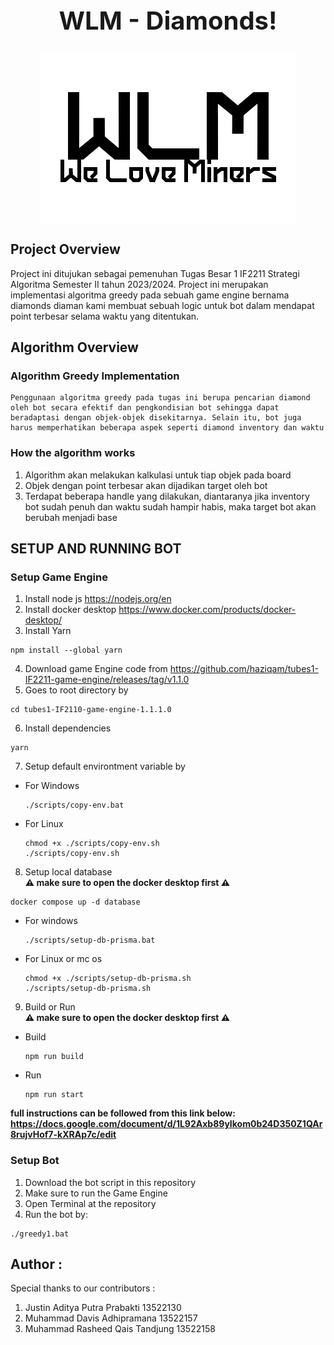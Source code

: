 <h1 align="center" style="font-size: 40px"> WLM - Diamonds!</h1>

<p align="center">
    <img src="WLM.png" align="center">
</p>

## Project Overview

Project ini ditujukan sebagai pemenuhan Tugas Besar 1 IF2211 Strategi Algoritma Semester II tahun 2023/2024. Project ini merupakan implementasi algoritma greedy pada sebuah game engine bernama diamonds diaman kami membuat sebuah logic untuk bot dalam mendapat point terbesar selama waktu yang ditentukan.

## Algorithm Overview

### Algorithm Greedy Implementation

    Penggunaan algoritma greedy pada tugas ini berupa pencarian diamond oleh bot secara efektif dan pengkondisian bot sehingga dapat beradaptasi dengan objek-objek disekitarnya. Selain itu, bot juga harus memperhatikan beberapa aspek seperti diamond inventory dan waktu

### How the algorithm works

1. Algorithm akan melakukan kalkulasi untuk tiap objek pada board
2. Objek dengan point terbesar akan dijadikan target oleh bot
3. Terdapat beberapa handle yang dilakukan, diantaranya jika inventory bot sudah penuh dan waktu sudah hampir habis, maka target bot akan berubah menjadi base

## SETUP AND RUNNING BOT

### Setup Game Engine

1. Install node js
   https://nodejs.org/en
2. Install docker desktop
   https://www.docker.com/products/docker-desktop/
3. Install Yarn

```
npm install --global yarn
```

4. Download game Engine code from
   https://github.com/haziqam/tubes1-IF2211-game-engine/releases/tag/v1.1.0
5. Goes to root directory by

```
cd tubes1-IF2110-game-engine-1.1.1.0
```

6. Install dependencies

```
yarn
```

7. Setup default environtment variable by

- For Windows
  ```
  ./scripts/copy-env.bat
  ```
- For Linux
  ```
  chmod +x ./scripts/copy-env.sh
  ./scripts/copy-env.sh
  ```

8. Setup local database <br><b>⚠️ make sure to open the docker desktop first ⚠️</b>

```
docker compose up -d database
```

- For windows
  ```
  ./scripts/setup-db-prisma.bat
  ```
- For Linux or mc os
  ```
  chmod +x ./scripts/setup-db-prisma.sh
  ./scripts/setup-db-prisma.sh
  ```

9. Build or Run <br><b>⚠️ make sure to open the docker desktop first ⚠️</b>

- Build
  ```
  npm run build
  ```
- Run
  ```
  npm run start
  ```

<b>full instructions can be followed from this link below:
https://docs.google.com/document/d/1L92Axb89yIkom0b24D350Z1QAr8rujvHof7-kXRAp7c/edit</b>

### Setup Bot

1. Download the bot script in this repository
2. Make sure to run the Game Engine
3. Open Terminal at the repository
4. Run the bot by:

```
./greedy1.bat
```

## Author :

Special thanks to our contributors :

1. Justin Aditya Putra Prabakti 13522130
2. Muhammad Davis Adhipramana 13522157
3. Muhammad Rasheed Qais Tandjung 13522158</b>
